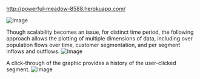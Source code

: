 http://powerful-meadow-8588.herokuapp.com/

![Image](../../assets/splashPage.png?raw=true)


Though scalability becomes an issue, for distinct time period, the following approach allows the plotting of multiple dimensions of data, including over population flows over time, customer segmentation, and per segment inflows and outflows.
![Image](../../assets/Mainvis.png?raw=true)

A click-through of the graphic provides a history of the user-clicked segment.
![Image](../../assets/clickThrough.png?raw=true)
